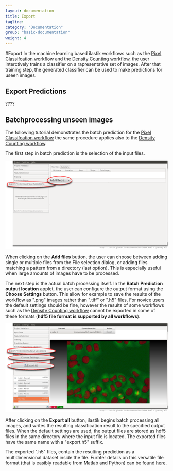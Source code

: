 ```yaml
---
layout: documentation
title: Export
tagline:
category: "Documentation"
group: "basic-documentation"
weight: 4
---
```

#Export
In the machine learning based ilastik workflows such as the
[Pixel Classifcation workflow]({{site.baseurl}}/documentation/objects/objects.html) and the [Density Counting workflow]({{site.baseurl}}/documentation/counting/counting.html), the user interctively trains a classifier on a rapresentative set of images. After that training step, the generated classifier can be used to make predictions for useen images.

<!-- The following documentation applies to the [Density Counting workflow]({{site.baseurl}}/documentation/counting/counting.html) and to the [Pixel Classifcation workflow]({{site.baseurl}}/documentation/objects/objects.html). -->

## Export Predictions
????


## Batchprocessing unseen images
The following tutorial demonstrates the batch prediction for the [Pixel Classifcation workflow]({{site.baseurl}}/documentation/objects/objects.html) the same procedure applies also to the [Density Counting workflow]({{site.baseurl}}/documentation/counting/counting.html).

The first step in batch prediction is the selection of the input files.

![](screenshots/batch1_zoomed.png)

When clicking on the **Add files** button, the user can choose between adding
single or multiple files from the File selection dialog, or adding files matching a pattern from a directory (last option). This is especially useful when large amounts of images have to be processed.

The next step is the actual batch processing itself. In the **Batch Prediction output location** applet, the user can configure the output format using the **Choose Settings** button. This allow for example to save the results of the workflow as ".png" images rather than ".tiff" or ".h5" files. For novice users the default settings should be fine, however the results of some workflows such as the [Density Counting workflow]({{site.baseurl}}/documentation/counting/counting.html) cannot be exported in some of these formats (**hdf5 file format is supported by all workflows**).

![](screenshots/batch2_zoomed.png)

After clicking on the **Export all** button, ilastik begins batch processing all images, and writes the resulting classification result to the specified output files. When the default settings are used, the output files are stored as hdf5 files in the same directory where the input file is located.
The exported files have the same name with a "export.h5" suffix.

The exported ".h5" files, contain the resulting prediction as a multidimensional dataset inside the file. Furhter details on this versatile file format (that is easibly readable from Matlab and Python) can be found <a href = "http://www.h5py.org/docs/"> here</a>.
